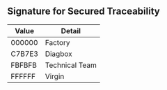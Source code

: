 ## Signature for Secured Traceability

| Value | Detail |
|--|--|
| 000000 | Factory |
| C7B7E3 | Diagbox |
| FBFBFB | Technical Team |
| FFFFFF | Virgin |
